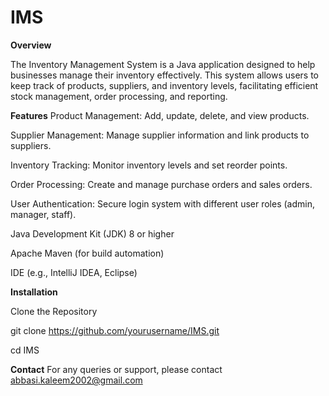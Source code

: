 
# IMS

**Overview**

The Inventory Management System is a Java application designed to help businesses manage their inventory effectively. This system allows users to keep track of products, suppliers, and inventory levels, facilitating efficient stock management, order processing, and reporting.

**Features**
Product Management: Add, update, delete, and view products.

Supplier Management: Manage supplier information and link products to suppliers.

Inventory Tracking: Monitor inventory levels and set reorder points.

Order Processing: Create and manage purchase orders and sales orders.

User Authentication: Secure login system with different user roles (admin, manager, staff).

Java Development Kit (JDK) 8 or higher

Apache Maven (for build automation)

IDE (e.g., IntelliJ IDEA, Eclipse)

**Installation**

Clone the Repository

git clone https://github.com/yourusername/IMS.git

cd IMS

**Contact**
For any queries or support, please contact abbasi.kaleem2002@gmail.com
